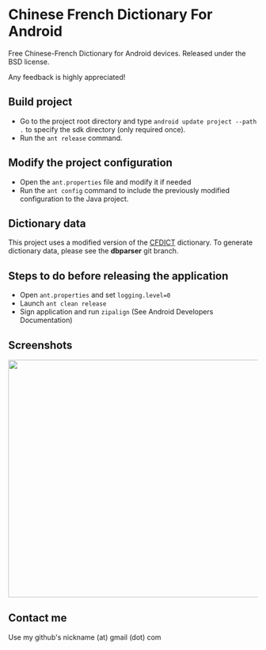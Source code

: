 Chinese French Dictionary For Android
=====================================

Free Chinese-French Dictionary for Android devices.
Released under the BSD license.

Any feedback is highly appreciated!


Build project
-------------

- Go to the project root directory and type `android update project --path .` to specify the sdk directory (only required once).
- Run the `ant release` command.


Modify the project configuration
--------------------------------

- Open the `ant.properties` file and modify it if needed
- Run the `ant config` command to include the previously modified configuration to the Java project.


Dictionary data
----------------

This project uses a modified version of the [CFDICT](http://www.chine-informations.com/chinois/open/CFDICT/) dictionary.
To generate dictionary data, please see the **dbparser** git branch.


Steps to do before releasing the application
---------------------------------------------

- Open `ant.properties` and set `logging.level=0`
- Launch `ant clean release`
- Sign application and run `zipalign` (See Android Developers Documentation)


Screenshots
-----------

<img src="http://nilhcem.github.com/screenshots/cfdict.png" width="640" height="480" />


Contact me
----------

Use my github's nickname (at) gmail (dot) com
